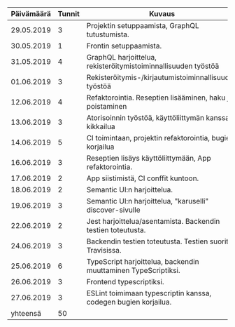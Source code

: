 | Päivämäärä | Tunnit | Kuvaus                                                          |
|------------|--------|-----------------------------------------------------------------|
| 29.05.2019 |      3 | Projektin setuppaamista, GraphQL tutustumista.                  |
| 30.05.2019 |      1 | Frontin setuppaamista.                                          |
| 31.05.2019 |      4 | GraphQL harjoittelua, rekisteröitymistoiminnallisuuden työstöä  |
| 01.06.2019 |      3 | Rekisteröitymis-/kirjautumistoiminnallisuuden työstöä           |
| 12.06.2019 |      4 | Refaktorointia. Reseptien lisääminen, haku ja poistaminen       |
| 13.06.2019 |      3 | Atorisoinnin työstöä, käyttöliittymän kanssa kikkailua          |
| 14.06.2019 |      5 | CI toimintaan, projektin refaktorointia, bugien korjailua       |
| 16.06.2019 |      3 | Reseptien lisäys käyttöliittymään, App refaktorointia.          |
| 17.06.2019 |      2 | App siistimistä, CI conffit kuntoon.                            |
| 18.06.2019 |      2 | Semantic UI:n harjoittelua.                                     |
| 19.06.2019 |      3 | Semantic UI:n harjoittelua, "karuselli" discover-sivulle        |
| 22.06.2019 |      2 | Jest harjoittelua/asentamista. Backendin testien toteutusta.    |
| 24.06.2019 |      3 | Backendin testien toteutusta. Testien suoritus Travisissa.      |
| 25.06.2019 |      6 | TypeScript harjoittelua, backendin muuttaminen TypeScriptiksi.  |
| 26.06.2019 |      3 | Frontend typescriptiksi.                                        |
| 27.06.2019 |      3 | ESLint toimimaan typescriptin kanssa, codegen bugien korjailua. |
|   yhteensä |     50 |                                                                 |
